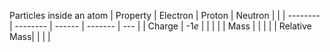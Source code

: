 Particles inside an atom
| Property | Electron | Proton | Neutron |     |
| -------- | -------- | ------ | ------- | --- |
| Charge   |     -1$e$     |        |         |     |
| Mass     |          |        |         |     |
Relative Mass|          |        |         |
